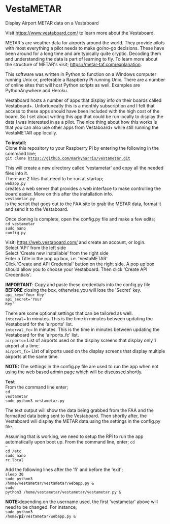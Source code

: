 # VestaMETAR
Display Airport METAR data on a Vestaboard

Visit https://www.vestaboard.com/ to learn more about the Vestaboard. 

METAR's are weather data for airports around the world. They provide pilots with most 
everything a pilot needs to make go/no-go decisions. These have been around for a long time
and are typically quite cryptic. Decoding them and understanding the data is part of learning to fly.
To learn more about the structure of METAR's visit; https://metar-taf.com/explanation.

This software was written in Python to function on a Windows computer running Unix or, preferable a Raspberry Pi running Unix. 
There are a number of online sites that will host Python scripts as well. Examples are PythonAnywhere and Heroku.

Vestaboard hosts a number of apps that display info on their boards called Vestaboard+. Unfortuneatly this is a monthly 
subscription and I felt that access to these apps should have been included with the high cost of the board. So I set about 
writing this app that could be run locally to display the data I was interested in as a pilot. The nice thing about how this works 
is that you can also use other apps from Vestaboard+ while still running the VestaMETAR app locally.

<b>To install:</b><br>
Clone this repository to your Raspberry Pi by entering the following in the command line;<br>
<code>git clone https://github.com/markyharris/vestametar.git</code><br>

This will create a new directory called 'vestametar' and copy all the needed files into it.<br>
There are 2 files that need to be run at startup;<br>
<code>webapp.py</code><br> creates a web server that provides a web interface to make controlling the board easier. More on this after the installation info.<br>
<code>vestametar.py</code><br> is the script that goes out to the FAA site to grab the METAR data, format it and send it to the Vestaboard.<br>

Once cloning is complete, open the config.py file and make a few edits;<br>
<code>cd vestametar</code><br>
<code>sudo nano config.py</code><br>

Visit; https://web.vestaboard.com/ and create an account, or login.<br>
Select 'API' from the left side<br>
Select 'Create new Installable' from the right side<br>
Enter a Title in the pop up box, i.e. 'VestaMETAR'<br>
Click 'Create and API Credential' button on the right side. A pop up box should allow you to choose your Vestaboard. Then click 'Create API Credentials'.<br>

<b>IMPORTANT</b>: Copy and paste these credentials into the config.py file <b>BEFORE</b> closing the box, otherwise you will lose the 'Secret' key.<br>
<code>api_key='Your Key'</code><br>
<code>api_secret='Your Key'</code><br>

There are some optional settings that can be tailored as well.<br>
<code>interval=</code> In minutes. This is the time in minutes between updating the Vestaboard for the 'airports' list.<br>
<code>interval_fc=</code> In minutes. This is the time in minutes between updating the Vestaboard for the 'airports_fc' list.<br>
<code>airports=</code> List of airports used on the display screens that display only 1 airport at a time.<br>
<code>airport_fc=</code> List of airports used on the display screens that display multiple airports at the same time.<br>

<b>NOTE:</b> The settings in the config.py file are used to run the app when not using the web based admin page which will be discussed shortly.<br>
 
<b>Test</b><br>
From the command line enter;<br>
<code>cd vestametar</code><br>
<code>sudo python3 vestametar.py</code><br>

The text output will show the data being grabbed from the FAA and the formatted data being sent to the Vestaboard. Then shortly after, the Vestaboard 
will display the METAR data using the settings in the config.py file.

Assuming that is working, we need to setup the RPi to run the app automatically upon boot up. From the command line, enter;
<code>cd ~</code><br>
<code>cd /etc</code><br>
<code>sudo nano rc.local</code><br>

Add the following lines after the 'fi' and before the 'exit';<br>
<code>sleep 30</code><br>
<code>sudo python3 /home/vestametar/vestametar/webapp.py &</code><br>
<code>sudo python3 /home/vestametar/vestametar/vestametar.py &</code><br>

<b>NOTE:</b>depending on the username used, the first 'vestametar' above will need to be changed. For instance;<br>
<code>sudo python3 /home/<b>pi</b>/vestametar/webapp.py &</code><br>





